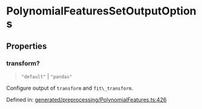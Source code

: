 # PolynomialFeaturesSetOutputOptions

## Properties

### transform?

> `"default"` \| `"pandas"`

Configure output of `transform` and `fit\_transform`.

Defined in:  [generated/preprocessing/PolynomialFeatures.ts:426](https://github.com/transitive-bullshit/scikit-learn-ts/blob/b59c1ff/packages/sklearn/src/generated/preprocessing/PolynomialFeatures.ts#L426)

